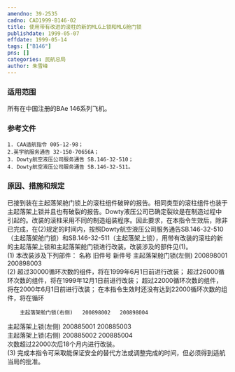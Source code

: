 ```yaml
---
amendno: 39-2535  
cadno: CAD1999-B146-02  
title: 使用带有改进的滚柱的新的MLG上锁和MLG舱门锁  
publishdate: 1999-05-07  
effdate: 1999-05-14  
tags: ["B146"]  
pns: []  
categories: 民航总局  
author: 朱雪峰  
---
```

  
### 适用范围  
所有在中国注册的BAe 146系列飞机。  
  
<!--more-->  
### 参考文件  
    1. CAA适航指令 005-12-98；  
    2.英宇航服务通告 32-150-70656A；  
    3. Dowty航空液压公司服务通告 SB.146-32-510；  
    4. Dowty航空液压公司服务通告 SB.146-32-511。  
  
### 原因、措施和规定  
已接到装在主起落架舱门锁上的滚柱组件破碎的报告。相同类型的滚柱组件也装于主起落架上锁并且也有破裂的报告。Dowty液压公司已确定裂纹是在制造过程中引起的。改装的滚柱采用不同的制造组装程序。因此要求，在本指令生效后，除非已完成，在(2)规定的时间内，按照Dowty航空液压公司服务通告SB.146-32-510（主起落架舱门锁）和SB.146-32-511（主起落架上锁），用带有改装的滚柱的新的主起落架上锁和主起落架舱门锁进行改装。改装涉及的部件见(1)。  
(1) 本改装涉及下列部件： 名称 旧件号 新件号         主起落架舱门锁(左侧)  200898001  200898003  
(2) 超过30000循环次数的组件，将在1999年6月1日前进行改装；        超过26000循环次数的组件，将在1999年12月1日前进行改装； 超过22000循环次数的组件，将在2000年6月1日前进行改装；        在本指令生效时还没有达到22000循环次数的组件，将在循环  
  
  
        主起落架舱门锁(右侧)   200898002   200898004  
主起落架上锁(左侧)  200885001   200885003  
主起落架上锁(右侧)  200885002   200885004  
次数超过22000次后18个月内进行改装。  
    (3) 完成本指令可采取能保证安全的替代方法或调整完成的时间，但必须得到适航当局的批准。  
